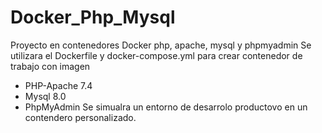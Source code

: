 # Docker_Php_Mysql
Proyecto en contenedores Docker php, apache, mysql y phpmyadmin
Se utilizara el Dockerfile y docker-compose.yml para crear contenedor de trabajo con imagen
* PHP-Apache 7.4
* Mysql 8.0
* PhpMyAdmin 
Se simualra un entorno de desarrolo productovo en un contendero personalizado.
